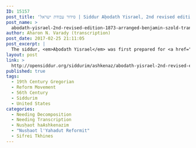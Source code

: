 ```yaml
---
ID: 15157
post_title: 'סידור עבודת ישראל | Siddur Aḅodath Yisrael, 2nd revised edition (1873) arranged by R&#8217; Benjamin Szold and translated by R&#8217; Marcus Jastrow'
post_name: >
  abodath-yisrael-2nd-revised-edition-1873-arranged-benjamin-szold-translated-marcus-jastrow
author: Aharon N. Varady (transcription)
post_date: 2017-02-25 21:11:05
post_excerpt: |
  The siddur, <em>Aḅodath Yisrael</em> was first prepared for <a href="https://en.wikipedia.org/wiki/Temple_Oheb_Shalom_(Baltimore,_Maryland)">Temple Oheb Shalom</a> (Baltimore, Maryland) by Rabbi Benjamin Szold (1829-1902). Before Szold's arrival in 1859, the congregation had adopted for use in its Shabbat service the <em>Minhag America</em> by the Reform rabbi, Isaac Meyer Wise. After much discussion with his congregation Szold introduced <em>Aḅodath Yisrael</em>, which hewed more closely to traditional Ashkenazi custom. The first edition of this prayer-book appeared in 1863 with German translation, and was widely adopted by congregations in the United States. New editions were published in 1864 and 1865 (the latter with English translation), and another, revised edition in 1871, by Rabbis Marcus Jastrow of Philadelphia (1829-1903) and Henry Hochheimer of Baltimore (1818-1912).
layout: post
link: >
  http://opensiddur.org/siddurim/ashkenaz/abodath-yisrael-2nd-revised-edition-1873-arranged-benjamin-szold-translated-marcus-jastrow/
published: true
tags:
  - 19th Century Gregorian
  - Reform Movement
  - 56th Century
  - Siddurim
  - United States
categories:
  - Needing Decomposition
  - Needing Transcription
  - Nusḥaot haAshkenazim
  - "Nusḥaot l'Yahadut Reformit"
  - Sifrei Tkhines
---
```

